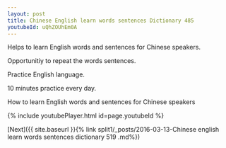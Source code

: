 ```yaml
---
layout: post
title: Chinese English learn words sentences Dictionary 485 
youtubeId: uQhZOUhEm0A
---
```

 
 
Helps to learn English words and sentences for Chinese speakers.

Opportunitiy to repeat the words sentences. 

Practice English language. 
 
10 minutes practice every day. 
 
How to learn English words and sentences for Chinese speakers 
 
{% include youtubePlayer.html id=page.youtubeId %}
 
 
[Next]({{ site.baseurl }}{% link  split1/_posts/2016-03-13-Chinese english learn words sentences dictionary 519 .md%})
 
